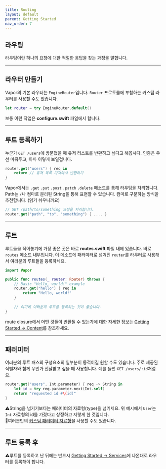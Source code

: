 ```yaml
---
title: Routing
layout: default
parent: Getting Started
nav_order: 7
---
```


## 라우팅
라우팅이란 하나의 요청에 대한 적절한 응답을 찾는 과정을 말합니다.  

---
## 라우터 만들기
Vapor의 기본 라우터는 ```EngineRouter```입니다. ```Router``` 프로토콜에 부합하는 커스텀 라우터를 사용할 수도 있습니다.  
```swift
let router = try EngineRouter.default()
```
보통 이런 작업은 **configure.swift** 파일에서 합니다.  

---
## 루트 등록하기
누군가 ```GET /users```에 방문했을 때 유저 리스트를 반환하고 싶다고 해봅시다. 인증은 우선 미뤄두고, 아마 이렇게 보일겁니다.  
```swift
router.get("users") { req in
	return // 유저 목록 가져와서 반환하기
}
```

Vapor에서는 ```.get``` ```.put``` ```.post``` ```.patch``` ```.delete``` 메소드를 통해 라우팅을 처리합니다. Path는 ```/```나 컴마로 분리된 String을 통해 표현할 수 있습니다. 컴마로 구분하는 방식을 추천합니다. (읽기 쉬우니까요)  
```swift
// GET /path/to/something 요청을 처리합니다.
router.get("path", "to", "something") { .... }
```

---
## 루트
루트들을 적어놓기에 가장 좋은 곳은 바로 **routes.swift** 파일 내에 있습니다. 바로 ```routes``` 메소드 내부입니다. 이 메소드에 패러미터로 넘겨진 ```router```를 라우터로 사용해서 여러분의 루트들을 등록하세요.  
```swift
import Vapor

public func routes(_ router: Router) throws {
	// Basic "Hello, world!" example
	router.get("hello") { req in
		return "Hello, world!"
	}
	
	// 여기에 여러분의 루트를 등록하는 것이 좋습니다.
}
```
route closure에서 어떤 것들이 반환될 수 있는가에 대한 자세한 정보는 [Getting Started → Content](/doc/GettingStarted/Content)를 참조하세요.  

---
## 패러미터
여러분의 루트 패스의 구성요소의 일부분이 동적이길 원할 수도 있습니다. 주로 제공된 식별자와 함께 무언가 전달받고 싶을 때 사용합니다. 예를 들면 ```GET /users/:id```처럼요.  
```swift
router.get("users", Int.parameter) { req -> String in
	let id = try req.parameter.next(Int.self)
	return "requested id #\(id)"
}
```
⚠️String을 넘기기보다는 패러미터의 자료형(type)을 넘기세요. 위 예시에서 ```User```는 ```Int``` 자료형의 id를 가졌다고 상정하고 저렇게 한 것입니다.  
📖여러분만의 [커스텀 패러미터 자료형](/doc/Routing/Overview#패러미터)을 사용할 수도 있습니다.

---
## 루트 등록 후
⚠️루트를 등록하고 난 뒤에는 반드시 [Getting Started → Services](/doc/GettingStarted/Services)에 나온대로 라우터를 등록해야 합니다.